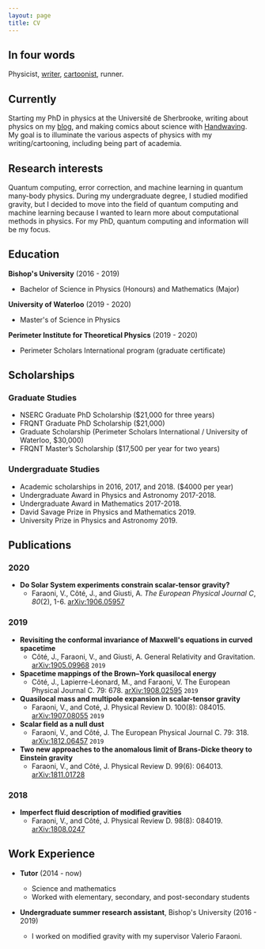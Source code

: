 ```yaml
---
layout: page
title: CV
---
```


## In four words

Physicist, [writer](https://cotejer.github.io), [cartoonist](https://handwaving.github.io), runner.

## Currently

Starting my PhD in physics at the Université de Sherbrooke, writing about physics on my [blog](https://cotejer.github.io), and making comics about science with [Handwaving](https://handwaving.github.io). My goal is to illuminate the various aspects of physics with my writing/cartooning, including being part of academia.


## Research interests

Quantum computing, error correction, and machine learning in quantum many-body physics. During my undergraduate degree, I studied modified gravity, but I decided to move into the field of quantum computing and machine learning because I wanted to learn more about computational methods in physics. For my PhD, quantum computing and information will be my focus.


## Education

**Bishop's University** (2016 - 2019)
- Bachelor of Science in Physics (Honours) and Mathematics (Major)

**University of Waterloo** (2019 - 2020)
- Master's of Science in Physics

**Perimeter Institute for Theoretical Physics** (2019 - 2020)
- Perimeter Scholars International program (graduate certificate)



## Scholarships

### Graduate Studies

- NSERC Graduate PhD Scholarship ($21,000 for three years)
- FRQNT Graduate PhD Scholarship ($21,000)
- Graduate Scholarship (Perimeter Scholars International / University of Waterloo, $30,000)
- FRQNT Master’s Scholarship ($17,500 per year for two years)

### Undergraduate Studies

- Academic scholarships in 2016, 2017, and 2018. ($4000 per year)
- Undergraduate Award in Physics and Astronomy 2017-2018.
- Undergraduate Award in Mathematics 2017-2018.
- David Savage Prize in Physics and Mathematics 2019.
- University Prize in Physics and Astronomy 2019.


## Publications

### 2020

- **Do Solar System experiments constrain scalar-tensor gravity?**
  - Faraoni, V., Côté, J., and Giusti, A. *The European Physical Journal C*, *80*(2), 1-6.  [arXiv:1906.05957](https://arxiv.org/abs/1907.08055)

### 2019

- **Revisiting the conformal invariance of Maxwell's equations in curved spacetime**
  - Côté, J., Faraoni, V., and Giusti, A. General Relativity and Gravitation. [arXiv:1905.09968](https://arxiv.org/abs/1905.09968)
`2019`
- **Spacetime mappings of the Brown–York quasilocal energy**
  - Côté, J., Lapierre-Léonard, M., and Faraoni, V. The European Physical Journal C. 79: 678. [arXiv:1908.02595](https://arxiv.org/abs/1908.02595)
`2019`
- **Quasilocal mass and multipole expansion in scalar-tensor gravity**
  - Faraoni, V., and Coté, J. Physical Review D. 100(8): 084015. [arXiv:1907.08055](https://arxiv.org/abs/1907.08055)
`2019`
- **Scalar field as a null dust**
  - Faraoni, V., and Côté, J. The European Physical Journal C. 79: 318. [arXiv:1812.06457](https://arxiv.org/abs/1812.06457)
`2019`
- **Two new approaches to the anomalous limit of Brans-Dicke theory to Einstein gravity**
  - Faraoni, V., and Côté, J. Physical Review D. 99(6): 064013. [arXiv:1811.01728](https://arxiv.org/abs/1811.01728)

### 2018

- **Imperfect fluid description of modified gravities**
  - Faraoni, V., and Côté, J. Physical Review D. 98(8): 084019. [arXiv:1808.0247](https://arxiv.org/abs/1808.02427)


## Work Experience

- **Tutor** (2014 - now)
  - Science and mathematics
  - Worked with elementary, secondary, and post-secondary students

- **Undergraduate summer research assistant**, Bishop's University (2016 - 2019)
  - I worked on modified gravity with my supervisor Valerio Faraoni.
